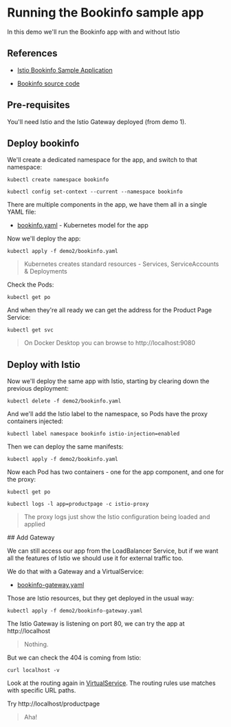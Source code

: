 # Running the Bookinfo sample app

In this demo we'll run the Bookinfo app with and without Istio

## References

- [Istio Bookinfo Sample Application](https://istio.io/latest/docs/examples/bookinfo/)

- [Bookinfo source code](https://github.com/istio/istio/tree/master/samples/bookinfo)

## Pre-requisites

You'll need Istio and the Istio Gateway deployed (from demo 1).

## Deploy bookinfo

We'll create a dedicated namespace for the app, and switch to that namespace:

```
kubectl create namespace bookinfo

kubectl config set-context --current --namespace bookinfo
```

There are multiple components in the app, we have them all in a single YAML file:

- [bookinfo.yaml](./bookinfo.yaml) - Kubernetes model for the app


Now we'll deploy the app:

```
kubectl apply -f demo2/bookinfo.yaml
```

> Kubernetes creates standard resources - Services, ServiceAccounts & Deployments

Check the Pods:

```
kubectl get po
```

And when they're all ready we can get the address for the Product Page Service:

```
kubectl get svc
```

> On Docker Desktop you can browse to http://localhost:9080

## Deploy with Istio

Now we'll deploy the same app with Istio, starting by clearing down the previous deployment:

```
kubectl delete -f demo2/bookinfo.yaml
```

And we'll add the Istio label to the namespace, so Pods have the proxy containers injected:

```
kubectl label namespace bookinfo istio-injection=enabled
```

Then we can deploy the same manifests:

```
kubectl apply -f demo2/bookinfo.yaml
```

Now each Pod has two containers - one for the app component, and one for the proxy:

```
kubectl get po 

kubectl logs -l app=productpage -c istio-proxy
```

> The proxy logs just show the Istio configuration being loaded and applied

## Add Gateway

We can still access our app from the LoadBalancer Service, but if we want all the features of Istio we should use it for external traffic too.

We do that with a Gateway and a VirtualService:

- [bookinfo-gateway.yaml](./bookinfo-gateway.yaml)

Those are Istio resources, but they get deployed in the usual way:

```
kubectl apply -f demo2/bookinfo-gateway.yaml
```

The Istio Gateway is listening on port 80, we can try the app at http://localhost

> Nothing. 

But we can check the 404 is coming from Istio:

```
curl localhost -v
```

Look at the routing again in [VirtualService](./bookinfo-gateway.yaml). The routing rules use matches with specific URL paths.

Try http://localhost/productpage

> Aha!
